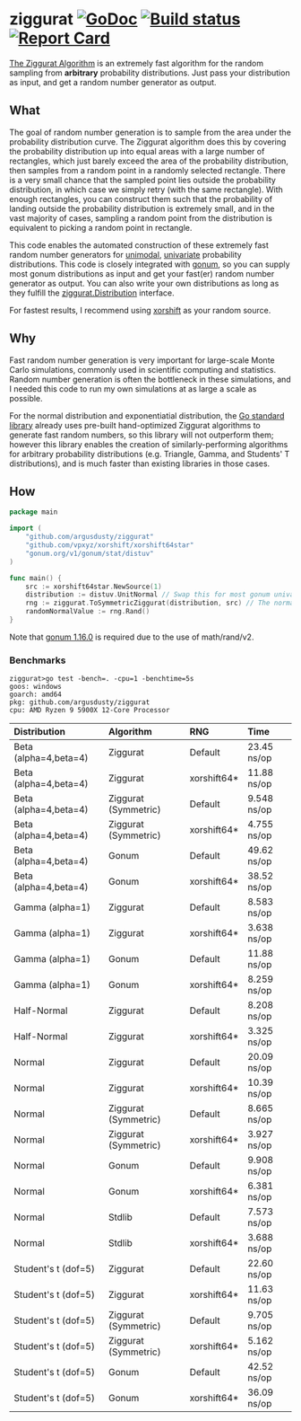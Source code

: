 # ziggurat [![GoDoc][godoc-badge]][godoc] [![Build status][build-status-badge]][build-status] [![Report Card][report-card-badge]][report-card]

[The Ziggurat Algorithm](https://en.wikipedia.org/wiki/Ziggurat_algorithm) is an extremely fast algorithm for the random sampling from **arbitrary** probability distributions. Just pass your distribution as input, and get a random number generator as output.

## What

The goal of random number generation is to sample from the area under the probability distribution curve. The Ziggurat algorithm does this by covering the probability distribution up into equal areas with a large number of rectangles, which just barely exceed the area of the probability distribution, then samples from a random point in a randomly selected rectangle. There is a very small chance that the sampled point lies outside the probability distribution, in which case we simply retry (with the same rectangle). With enough rectangles, you can construct them such that the probability of landing outside the probability distribution is extremely small, and in the vast majority of cases, sampling a random point from the distribution is equivalent to picking a random point in rectangle.

This code enables the automated construction of these extremely fast random number generators for [unimodal](https://en.wikipedia.org/wiki/Unimodality), [univariate](https://en.wikipedia.org/wiki/Univariate_distribution) probability distributions. This code is closely integrated with [gonum](https://www.gonum.org/), so you can supply most gonum distributions as input and get your fast(er) random number generator as output. You can also write your own distributions as long as they fulfill the [ziggurat.Distribution](distribution.go) interface.

For fastest results, I recommend using [xorshift](https://github.com/vpxyz/xorshift) as your random source.

## Why

Fast random number generation is very important for large-scale Monte Carlo simulations, commonly used in scientific computing and statistics. Random number generation is often the bottleneck in these simulations, and I needed this code to run my own simulations at as large a scale as possible.

For the normal distribution and exponentiatial distribution, the [Go standard library](https://pkg.go.dev/math/rand/v2) already uses pre-built hand-optimized Ziggurat algorithms to generate fast random numbers, so this library will not outperform them; however this library enables the creation of similarly-performing algorithms for arbitrary probability distributions (e.g. Triangle, Gamma, and Students' T distributions), and is much faster than existing libraries in those cases.

## How

```go
package main

import (
	"github.com/argusdusty/ziggurat"
	"github.com/vpxyz/xorshift/xorshift64star"
	"gonum.org/v1/gonum/stat/distuv"
)

func main() {
	src := xorshift64star.NewSource(1)
	distribution := distuv.UnitNormal // Swap this for most gonum univariate distributions
	rng := ziggurat.ToSymmetricZiggurat(distribution, src) // The normal distribution is symmetric, so we can use the more efficient symmetric ziggurat
	randomNormalValue := rng.Rand()
}
```

Note that [gonum 1.16.0](https://github.com/gonum/gonum/releases/tag/v0.16.0) is required due to the use of math/rand/v2.

### Benchmarks

```text
ziggurat>go test -bench=. -cpu=1 -benchtime=5s
goos: windows
goarch: amd64
pkg: github.com/argusdusty/ziggurat
cpu: AMD Ryzen 9 5900X 12-Core Processor
```

| Distribution          | Algorithm            | RNG         | Time        |
|:----------------------|:---------------------|:------------|:------------|
| Beta (alpha=4,beta=4) | Ziggurat             | Default     | 23.45 ns/op |
| Beta (alpha=4,beta=4) | Ziggurat             | xorshift64* | 11.88 ns/op |
| Beta (alpha=4,beta=4) | Ziggurat (Symmetric) | Default     | 9.548 ns/op |
| Beta (alpha=4,beta=4) | Ziggurat (Symmetric) | xorshift64* | 4.755 ns/op |
| Beta (alpha=4,beta=4) | Gonum                | Default     | 49.62 ns/op |
| Beta (alpha=4,beta=4) | Gonum                | xorshift64* | 38.52 ns/op |
| Gamma (alpha=1)       | Ziggurat             | Default     | 8.583 ns/op |
| Gamma (alpha=1)       | Ziggurat             | xorshift64* | 3.638 ns/op |
| Gamma (alpha=1)       | Gonum                | Default     | 11.88 ns/op |
| Gamma (alpha=1)       | Gonum                | xorshift64* | 8.259 ns/op |
| Half-Normal           | Ziggurat             | Default     | 8.208 ns/op |
| Half-Normal           | Ziggurat             | xorshift64* | 3.325 ns/op |
| Normal                | Ziggurat             | Default     | 20.09 ns/op |
| Normal                | Ziggurat             | xorshift64* | 10.39 ns/op |
| Normal                | Ziggurat (Symmetric) | Default     | 8.665 ns/op |
| Normal                | Ziggurat (Symmetric) | xorshift64* | 3.927 ns/op |
| Normal                | Gonum                | Default     | 9.908 ns/op |
| Normal                | Gonum                | xorshift64* | 6.381 ns/op |
| Normal                | Stdlib               | Default     | 7.573 ns/op |
| Normal                | Stdlib               | xorshift64* | 3.688 ns/op |
| Student's t (dof=5)   | Ziggurat             | Default     | 22.60 ns/op |
| Student's t (dof=5)   | Ziggurat             | xorshift64* | 11.63 ns/op |
| Student's t (dof=5)   | Ziggurat (Symmetric) | Default     | 9.705 ns/op |
| Student's t (dof=5)   | Ziggurat (Symmetric) | xorshift64* | 5.162 ns/op |
| Student's t (dof=5)   | Gonum                | Default     | 42.52 ns/op |
| Student's t (dof=5)   | Gonum                | xorshift64* | 36.09 ns/op |

[godoc-badge]:       https://godoc.org/github.com/argusdusty/ziggurat?status.svg
[godoc]:             https://godoc.org/github.com/argusdusty/ziggurat
[build-status-badge]: https://github.com/argusdusty/ziggurat/actions/workflows/go.yml/badge.svg
[build-status]: https://github.com/argusdusty/ziggurat/actions
[report-card-badge]: https://goreportcard.com/badge/github.com/argusdusty/ziggurat
[report-card]:       https://goreportcard.com/report/github.com/argusdusty/ziggurat

